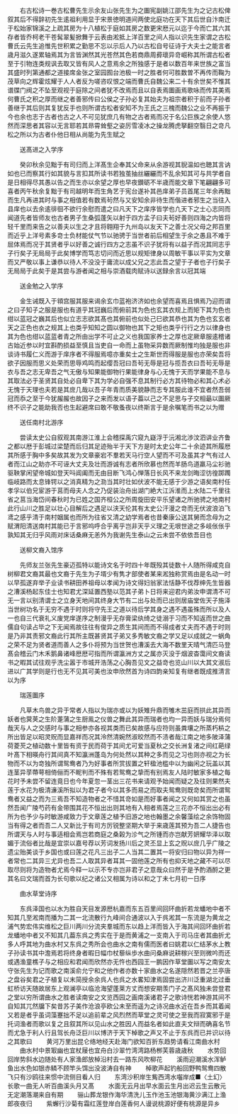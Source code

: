 <!-- { "loadSidebar": true } -->
　　右古松诗一巻古松曹先生示余友山张先生为之圗宪副姚江邵先生为之记古松俾叙其后不得辞初先生逺祖利用显于宋景徳明道间两使北庭功在天下其后世自汴南迁于松始家锦溪之上疏其房为十八植松于庭如其房之数更宋厯元以迄于今而亡其六其存者皆乔柯老干苍髯翠髪掀舞于云表由淞抵上洋百里之间人指以识先生家谓之古松曹氏云先生追惟先世积累之勤思不忘以示后人乃以古松自号征诗于大夫士之能言者歳月滋久遂累轴焉其为言皆渊然其光苍然其色若商鼎周彛瓌异竒崛称其所谓古松者至于引物连类规讽去取又皆有风人之意焉余之所独感于是者以数百年来世族之富当其盛时列第通都之道接席金张之室园囿台池极一时之胜者何可胜数曽不再传而鞠为茂草向之辉霍炫耀于人人者反为嗟咨叹恨之端而曹氏自魏公来二十有余世矣不惟其谱牒门阀之不坠至观视于庭除之间者犹不改焉而且以自表焉圗画焉歌咏而传其美焉何曹氏之积之厚而继之者善邪传曰公侯之子孙必复其始夫为祖宗者积于前而子孙者善继于其后则其复犹反手也则所谓古松者安知不为王氏之三槐而魏公之业不再振于今也余也志于古者也古之人不可见犹庶几有物之古者焉而况于名公巨族之余使人悠然而深思者其容以无言耶若其昻霄耸壑之姿厉雪凌冰之操龙腾虎拏翻空翳日之竒凡松之所以为古者仆他日相从尚能为先生赋之

　　送髙进之入学序

　　癸卯秋余见黜于有司归而上洋髙生企奉其父命来从余游视其貎温如也聴其言讷如也已而察其行如其貌与言扣其所读书若独茧抽丝纚纚而不乱余知其可与共学者自是日相得尽其愚以告之而生亦以余望之厚也早夜鑚砺不半歳而能文章下笔翩翩多可喜者丙午秋余复黜于有司越明年而生角艺于宪台遂补其邑庠弟子员首尾三年余再黜而生凡再进其时与事之相值若有数焉茍然与又安知余非待生而偕进者邪生之当往入县庠也以去余逺徘徊不欲行余慰而遣之曰凡天下之庠序皆学也凢天下之士心志同而闻道先者皆师友也古者男子生桑弧蓬矢以射于四方孟子曰夫茍好善则四海之内皆将轻千里而来告之以善夫以生之才且将翱翔于九州岛以友天下之善士况父母之邦百里而近乎上洋号素多竒士负材能仗气节以驰骋于当世者前后相望生于余之愚且不难于屈体焉而况于其贤者乎以好善之诚行四方之志虽不识子犹将有以益子而况其同志乎子行矣子无局局于此矣博学而笃志切问而近思以规矩律身以周敏干事以平实为文章而又严敬以事上谦恭以待人不没没于庸流以成父兄之志此吾之望于子者也子行矣子无局局于此矣于是其尝与游者闻之相与崇酒载肉赋诗以送録余言以冠其端

　　送金勉之入学序

　　金生诫既入于頖宫服其服来谒余玄巾蓝袍济济如也余望而喜焉且惧焉乃迎而谓之曰子知子之服是服也有道乎其冠巍后而俯前其为色也玄其衣规上而矩下其为色也绀以蓝冠之巍其后也似立志志欲其髙也其俯前也似处己巳欲其恭也其为色也玄玄者天之正色也衣之规其上也类乎知知之圆以御物也其下之矩也类乎行行之方以律身也其为色也绀以蓝蓝者青之所由出学不可止之义也我国家养士之厚也定厥章服逺稽诸古始近参以时宜斟酌损益至慎且当吏自一命而上虽物采异数而厥制惟均独是服也非谈诗书履仁义而游于庠序者不得服焉噫亦重矣士之生斯世而得服是服也亦荣矣吾将欲子因服而思义处荣而思辱鸡鸣而起缨吾冠曰吾茍无辱是冠与揽吾衣曰吾茍无辱是衣与吾之志无卑吾之气无傲与知果能御物行果能律身与心无愧于天而学果能不息与其取法必于圣贤其自处必自卑下其为学必自强不息其制行必方其待物必和其心术必无愧于天理也夫若是其庻几哉以吾子年青而质美貌静而志专其服此谁不宜者然吾弱冠而忝之至于今犹赧赧也故因子之来而发以语子葢以己之不足思与子交相朂以圗厥终不识子之能助我否也生起避席曰敢不敬蚤夜以终斯言于是余嘱笔而书之以为赠

　　送任南村北游序

　　尝读太史公自叙观其南游江淮上会稽探禹穴窥九嶷浮于沅湘北渉汶泗讲业齐鲁之都以厯于彭城过梁楚而后归其足迹殆半于天下方是时太史公年二十余迹其所履厯其所感于胸中多矣故其发为文章豪宕不羣若天马行空人望而不可及虽其才气有过人者而江山之助亦不可诬大丈夫及壮而游诚有志者所欣慕也然而羊肠鸟道羸马尘衫驰驱鞅掌闲望帝城如登天呌阊阖而无由目断飞鸿心惮落日长风不来龙剑晦涩彷徨踯躅临岐路而太息锋锷以之消真精为之泐当其时壮如伏波不能无感于少游之语矣南村任孝孚以伯兄宦游于莒而母夫人念之乃促装治舟出湖门絶大江泝淮而上水陆二千里往省之莒当海岱间春秋时为已姓之国齐桓公之所周旋田安平乐望诸之所驰骋之地南村此行山川之胜足以壮心目解后之遇足以浃天伦其有太史公汗漫之竒而无伏波浪泊飞鸢之感乎清于南村姻属也而所为往省又清之幼学焉者也昔秦康公送其舅而念母为之赋渭阳清送南村其能已于言邪呜呼合乎离乎岂非天乎义理之无垠世途之多岐伥伥乎孰知其无归乎风雨对床话桑麻无恙外为我谢先生泰山之云未尝不依依吾目也

　　送柳文裔入馆序

　　先师友兰张先生豪迈孤特以能诗文名于时四十年既殁其徒数十人随所得咸克自树柳君文裔其最也文裔于先生为子壻少有隽才部使者某来淞独称赏焉由是名动一时以早孤遂弃举子业读书耕田养祖母以孝闻为诗文得妇翁家法恬静不伐荐绅先生皆器之漕溪杨起东佳士也知君尤深延置西塾以范其子弟卜日将来迎君内弟汝申谓清不可无一言以别清谓士之立身天地间其终身大节有二出与处而已出则居庙堂佐天子施泽当世树功名于无穷不遇于时则将守先王之道以待后学其身之遇不遇虽殊而所以及人一也自三代衰礼义废党庠遂序之制漫乎无存膏梁纨绮之徒溺于习而不知返而世之曲儒自句读占毕之下无闻焉故往往有俊异之质生其间而而不得成者丈夫而不遇于时则是乃非其责邪文裔此行其所主既甚贤其子弟又多秀敏文裔之学又足以成就之一蜗角之荣不足为贤者道而善人之多仆将预为当世贺也漕溪去大海不数里天晴气清匹马登髙会稽云门木禾鹅鼻诸峰厯厯可指而所谓瀛洲方丈之属亦灭没于烟波杳霭间文裔读书之暇其试往观乎洗尘嚣于市城开浩荡之心胸吾见文之益竒也览山川以大其文淑后进以广其学则是行也无不见其可美也汝申欣然首为诗四韵亲知复有继者既成推清言以为序

　　瑞莲圗序

　　凡草木鸟兽之异于常者人指以为瑞亦或以为妖雉升鼎而雊木茁庭而拱此其异而妖者也蓂荚之生阶萐蒲之生厨鳯之仪兽之舞此其异而瑞者也均一异而妖与瑞分焉何哉天与人之交感时与事之相参亦各视其类而已矣故感与应符则虽粪壤之所蒸朽枿之所出皆足以昭灵贶而显嘉祥而况其泠然清婉然淑皎然而不渍者哉江南之地多陂泽蒲荷菱芡之植动数十里皆有资于民而荷于其间尤可爱当夏秋之交长洲复渚之间红葩绿叶髙下相暎舟行其间真不知瀛洲蓬岛为何处然以其种之多而见之习也则亦视之为长物而不以为竒独所谓鸳鸯者乃为好事者所赏拔置之轩楹池槛中以为幽闲之玩盖以其连茎异莩蔕萼相倚俪而不眤判而不殊有若鸳鸯之挚而有别焉友人陆时敏家多植之每花时予未尝不留连竟日也今年夏忽一茎出三花书来请观予始闻而疑之及往则果然夫莲于水花为极清濓溪所拟以为君子者今以其多而易之而取夫鸳鸯则既竒矣而所谓鸳鸯者又益之而为三焉吾不知造物者之不惜其竒如是而好事者闻之又何如其赏之也虽然吾闻广陵芍药有金带围其花不恒出出则其地有入相者焉莲之三花亦不恒出出必有所为也予少与时敏游咸致力于文章莲之植予旧游之地也翰墨之余馨藻绘之余饰物固当有得之者而吾二人又新比于有司方厉锐整坚期大举于来歳莲其预为吾二人捷告也所谓天与人时与事适相会焉岂若商庭之桑榖为沴气之所锺而亦岂献芳妍耀华泽以取媚于流俗者比哉是宜崇以嘉号荐以芳词发扬川后之灵丕显上玄之贶以庻几乎广陵之遗尘贻美谈于乡国也或曰莲之花凡三出子二人当其二置其一将安归曰物以异为祥一者常也二其异三尤异也吾二人取其异者耳其一固他莲之所有也抑天地之藏不可以尽取尽则将为造物者尤焉今释一以示不专亦岂非君子之意哉众曰然于是予酌酒酹之更其名曰文瑞而首为长句歌以纪之诸公又相属为诗以和之丁未七月初一日序

　　曲水草堂诗序

　　东呉泽国也以水为胜自天目发源厯杭嘉而东五百里间回环曲折若龙蟠地中者不知其几至淞南而播为二其一北流散行九峰间合通波以入于呉淞其一东流是为黄龙之浦气势宏伟实维松之巨川两川分流夹羣城而东以趋上洋而皆入于海其间回环曲折若龙蟠地中者又不知其几葢东呉之秀实在于是而黄浦之一支南入于司马庄者其曲折尤多人呼其地为曲水村又东呉之秀所会也曲水之南有儒而医者曰姚君以仁结茅水上教子孙读书其中澹焉若将终身者暇日幅巾杖藜纵歩水曲问桑麻说耕稼兴至则微吟而还或遇渔童樵子与之相应和君闻而欣然亦无忤也西园王一鹏因作草堂圗以写之南安太守张先生为记而歌之南溪俞允宁和之他作者亦数十家曲水之名遂隠然若晋之兰亭唐之盘谷矣君之子植复以末简授余余呉人也呉之水畧知津焉固尝出济川泛重湖北过垂虹桥访天随故居东上观澜亭以临沧海望蓬莱方丈而想安期羡门子之髙风独未尝登君之堂以穷所谓曲水之胜者读南安之文览西园之画南溪诸君子之歌诗恍若神游其间不自知其兀然牖下矣昔苏子美作沧浪亭欧公未至而遥为之诗况曲水近在吾乡而其着闻又若是者乎虽词藻蹇拙不足以追前辈之风烈然而草堂之灵可使之至我而寂寞邪于是托词渔者而歌以复之且叙其所以见山水之胜因人而益名者如此直夫文辩而确喜名节而尤急于利人行且驾长舟泛巨川以博济于天下棹歌之声又不止于东呉而已并识以待之其歌曰
　　黄河万里出昆仑络地经天赴海门欲知百折东趋势请看江南曲水村
　　曲水村中景冣幽也宜杖屦也宜舟白沙翠竹湾湾路杨栁芙蓉歳歳秋
　　水势回回岸势斜水边随处有人家渔郎放棹沿村去一路东风吹柳花
　　溪雨迎潮溪水浑鲈鱼出水色如银赤鳞不顾竿头饵出没波涛自有神
　　棹歌声起钓船回野鸭鸳鸯四散飞只有沙鸥往来惯中流侧目看人归
　　东湾沙积岸生觜西湾水囓岸成■〈土幻〉长歌一曲无人听百曲溪头月又髙
　　水面无云月出早水面云生月出迟云生云散元无定潮落潮来自有期
　　骊山葬龙银作海华清洗儿玉作池玉池银海黄沙满江上渔郎夜夜归
　　紫蠏行沙菊有霜红莲登岸白莲香何人谩说桃源好便有桃源是异乡
